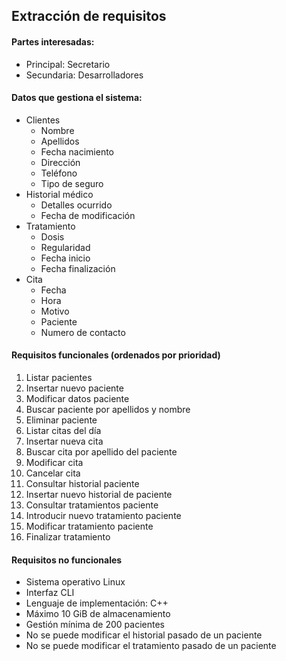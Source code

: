## Extracción de requisitos

#### Partes interesadas:
* Principal:  Secretario
* Secundaria: Desarrolladores

#### Datos que gestiona el sistema:
* Clientes
  * Nombre
  * Apellidos
  * Fecha nacimiento
  * Dirección
  * Teléfono
  * Tipo de seguro
* Historial médico
  * Detalles ocurrido
  * Fecha de modificación
* Tratamiento 
  * Dosis
  * Regularidad
  * Fecha inicio
  * Fecha finalización
* Cita
  * Fecha
  * Hora
  * Motivo
  * Paciente
  * Numero de contacto

#### Requisitos funcionales (ordenados por prioridad)
1. Listar pacientes
2. Insertar nuevo paciente
3. Modificar datos paciente
4. Buscar paciente por apellidos y nombre
5. Eliminar paciente
6. Listar citas del día
7. Insertar nueva cita
8. Buscar cita por apellido del paciente
9. Modificar cita
10. Cancelar cita
11. Consultar historial paciente
12. Insertar nuevo historial de paciente
13. Consultar tratamientos paciente
14. Introducir nuevo tratamiento paciente
15. Modificar tratamiento paciente
16. Finalizar tratamiento

#### Requisitos no funcionales
* Sistema operativo Linux
* Interfaz CLI
* Lenguaje de implementación: C++
* Máximo 10 GiB de almacenamiento
* Gestión mínima de 200 pacientes
* No se puede modificar el historial pasado de un paciente
* No se puede modificar el tratamiento pasado de un paciente
